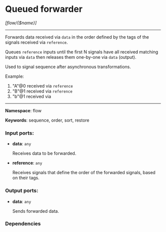 # Queued forwarder

_[flow/{$name}]_

---

Forwards data received via `data` in the order defined by the tags of the signals received via `reference`.

Queues `reference` inputs until the first N signals have all received matching inputs via `data` then releases them one-by-one via `data` (output).

Used to signal sequence after asynchronous transformations.

Example:
1. "A"@0 received via `reference`
2. "B"@1 received via `reference`
3. "b"@1 received via 

---

__Namespace__: flow

__Keywords__: sequence, order, sort, restore

### Input ports:

* __data__: ` any `

    Receives data to be forwarded.


* __reference__: ` any `

    Receives signals that define the order of the forwarded signals, based on their tags.

### Output ports:

* __data__: ` any `

    Sends forwarded data.

### Dependencies




